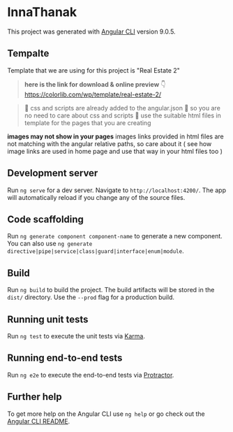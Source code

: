 # InnaThanak

This project was generated with [Angular CLI](https://github.com/angular/angular-cli) version 9.0.5.

## Tempalte

Template that we are using for this project is "Real Estate 2"
>**here is the link for download & online preview**
                   👇
>https://colorlib.com/wp/template/real-estate-2/

>🔘 css and scripts are already added to the angular.json
>🔘 so you are no need to care about css and scripts
>🔘 use the suitable html files in template for the pages that you are creating

**images may not show in your pages**
images links provided in html files are not matching with the angular relative paths, so care about it
( see how image links are used in home page and use that way in your html files too )

## Development server

Run `ng serve` for a dev server. Navigate to `http://localhost:4200/`. The app will automatically reload if you change any of the source files.

## Code scaffolding

Run `ng generate component component-name` to generate a new component. You can also use `ng generate directive|pipe|service|class|guard|interface|enum|module`.

## Build

Run `ng build` to build the project. The build artifacts will be stored in the `dist/` directory. Use the `--prod` flag for a production build.

## Running unit tests

Run `ng test` to execute the unit tests via [Karma](https://karma-runner.github.io).

## Running end-to-end tests

Run `ng e2e` to execute the end-to-end tests via [Protractor](http://www.protractortest.org/).

## Further help

To get more help on the Angular CLI use `ng help` or go check out the [Angular CLI README](https://github.com/angular/angular-cli/blob/master/README.md).
